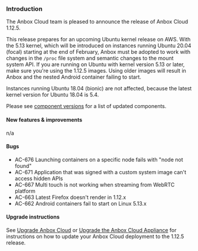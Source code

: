 ### Introduction

The Anbox Cloud team is pleased to announce the release of Anbox Cloud 1.12.5.

This release prepares for an upcoming Ubuntu kernel release on AWS. With the 5.13 kernel, which will be introduced on instances running Ubuntu 20.04 (focal) starting at the end of February, Anbox must be adopted to work with changes in the `/proc` file system and semantic changes to the mount system API. If you are running on Ubuntu with kernel version 5.13 or later, make sure you're using the 1.12.5 images. Using older images will result in Anbox and the nested Android container failing to start.

Instances running Ubuntu 18.04 (bionic) are not affected, because the latest kernel version for Ubuntu 18.04 is 5.4.

Please see [component versions](https://anbox-cloud.io/docs/component-versions) for a list of updated components.

#### New features & improvements

n/a

#### Bugs

* AC-676 Launching containers on a specific node fails with "node not found"
* AC-671 Application that was signed with a custom system image  can't access hidden APIs
* AC-667 Multi touch is not working when streaming from WebRTC platform
* AC-663 Latest Firefox doesn't render in 1.12.x
* AC-662 Android containers fail to start on Linux 5.13.x

#### Upgrade instructions

See [Upgrade Anbox Cloud](https://anbox-cloud.io/docs/howto/update/upgrade-anbox) or [Upgrade the Anbox Cloud Appliance](https://anbox-cloud.io/docs/howto/update/upgrade-appliance) for instructions on how to update your Anbox Cloud deployment to the 1.12.5 release.
